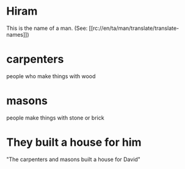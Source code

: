 # Hiram

This is the name of a man. (See: [[rc://en/ta/man/translate/translate-names]])

# carpenters

people who make things with wood

# masons

people make things with stone or brick

# They built a house for him

"The carpenters and masons built a house for David"

